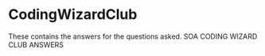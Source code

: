 # CodingWizardClub
These contains the answers for the questions asked.
SOA CODING WIZARD CLUB ANSWERS
